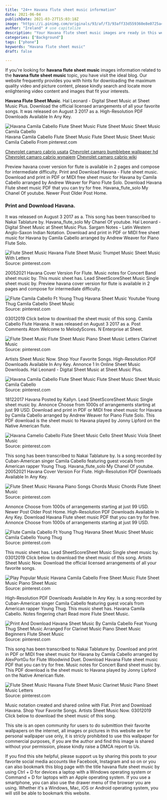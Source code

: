 ```yaml
---
title: "24++ Havana flute sheet music information"
date: 2021-06-04
publishDate: 2021-03-27T15:03:18Z
image: "https://i.pinimg.com/originals/93/af/f3/93aff33d559360e8e0725a4031ec54ca.jpg"
author: "Ireland" # use capitalize
description: "Your Havana flute sheet music images are ready in this website. Havana flute sheet music are a topic that is being searched for and liked by netizens now. You can Get the Havana flute sheet music files here. Get all free photos."
categories: ["Background"]
tags: ["phone"]
keywords: "Havana flute sheet music"
draft: false

---
```


If you're looking for **havana flute sheet music** images information related to the **havana flute sheet music** topic, you have visit the ideal  blog.  Our website frequently  provides you with  hints  for downloading  the maximum  quality video and picture  content, please kindly search and locate more enlightening video content and images  that fit your interests.

**Havana Flute Sheet Music**. Hal Leonard - Digital Sheet Music at Sheet Music Plus. Download the official licensed arrangements of all your favorite songs. It was released on August 3 2017 as a. High-Resolution PDF Downloads Available In Any Key.

![Havana Camila Cabello Flute Sheet Music Flute Sheet Music Sheet Music Camila Cabello](https://i.pinimg.com/originals/7b/ea/9c/7bea9cce410bba11f88230b8bf79b934.jpg "Havana Camila Cabello Flute Sheet Music Flute Sheet Music Sheet Music Camila Cabello")
Havana Camila Cabello Flute Sheet Music Flute Sheet Music Sheet Music Camila Cabello From pinterest.com

[Chevrolet camaro cabrio usata](/chevrolet-camaro-cabrio-usata/)
[Chevrolet camaro bumblebee wallpaper hd](/chevrolet-camaro-bumblebee-wallpaper-hd/)
[Chevrolet camaro cabrio wynajem](/chevrolet-camaro-cabrio-wynajem/)
[Chevrolet camaro cabrio wiki](/chevrolet-camaro-cabrio-wiki/)

Preview havana cover version for flute is available in 2 pages and compose for intermediate difficulty. Print and Download Havana - Flute sheet music. Download and print in PDF or MIDI free sheet music for Havana by Camila Cabello arranged by Andrew Weaver for Piano Flute Solo. Download Havana Flute sheet music PDF that you can try for free. Havana_flute_solo My Chanel Of youtube. Newer Post Older Post Home.

### Print and Download Havana.

It was released on August 3 2017 as a. This song has been transcribed to Nakai Tablature by. Havana_flute_solo My Chanel Of youtube. Hal Leonard - Digital Sheet Music at Sheet Music Plus. Sargam Notes - Latin Western Anglo-Saxon Indian Notation. Download and print in PDF or MIDI free sheet music for Havana by Camila Cabello arranged by Andrew Weaver for Piano Flute Solo.


![Flute Sheet Music Havana Flute Sheet Music Trumpet Music Sheet Music With Letters](https://i.pinimg.com/originals/09/ff/04/09ff04c85f750a4a70f13323bd471998.jpg "Flute Sheet Music Havana Flute Sheet Music Trumpet Music Sheet Music With Letters")
Source: pinterest.com

20052021 Havana Cover Version For Flute. Music notes for Concert Band sheet music by. This music sheet has. Lead SheetScoreSheet Music Single sheet music by. Preview havana cover version for flute is available in 2 pages and compose for intermediate difficulty.

![Flute Camila Cabello Ft Young Thug Havana Sheet Music Youtube Young Thug Camila Cabello Sheet Music](https://i.pinimg.com/564x/9f/96/18/9f96185b3d15a3ab6d5350eece7d5acb.jpg "Flute Camila Cabello Ft Young Thug Havana Sheet Music Youtube Young Thug Camila Cabello Sheet Music")
Source: pinterest.com

03012019 Click below to download the sheet music of this song. Camila Cabello Flute Havana. It was released on August 3 2017 as a. Post Comments Atom Welcome to MelodyScores. N Enterprise at Sheet.

![Flute Sheet Music Flute Sheet Music Piano Sheet Music Letters Clarinet Music](https://i.pinimg.com/564x/c6/d0/29/c6d029f0af1a23c35d4d363a7628204a.jpg "Flute Sheet Music Flute Sheet Music Piano Sheet Music Letters Clarinet Music")
Source: pinterest.com

Artists Sheet Music Now. Shop Your Favorite Songs. High-Resolution PDF Downloads Available In Any Key. Annonce 1 In Online Sheet Music Downloads. Hal Leonard - Digital Sheet Music at Sheet Music Plus.

![Havana Camila Cabello Flute Sheet Music Flute Sheet Music Sheet Music Camila Cabello](https://i.pinimg.com/originals/7b/ea/9c/7bea9cce410bba11f88230b8bf79b934.jpg "Havana Camila Cabello Flute Sheet Music Flute Sheet Music Sheet Music Camila Cabello")
Source: pinterest.com

18122017 Havana Posted by Kallyn. Lead SheetScoreSheet Music Single sheet music by. Annonce Choose from 1000s of arrangements starting at just 99 USD. Download and print in PDF or MIDI free sheet music for Havana by Camila Cabello arranged by Andrew Weaver for Piano Flute Solo. This PDF download is the sheet music to Havana played by Jonny Lipford on the Native American flute.

![Havana Camelio Cabello Flute Sheet Music Cello Sheet Music Viola Sheet Music](https://i.pinimg.com/736x/47/a1/35/47a13524181d6ee94a8c84cde6cd8c9c.jpg "Havana Camelio Cabello Flute Sheet Music Cello Sheet Music Viola Sheet Music")
Source: pinterest.com

This song has been transcribed to Nakai Tablature by. Is a song recorded by Cuban-American singer Camila Cabello featuring guest vocals from American rapper Young Thug. Havana_flute_solo My Chanel Of youtube. 20052021 Havana Cover Version For Flute. High-Resolution PDF Downloads Available In Any Key.

![Flute Sheet Music Havana Piano Songs Chords Music Chords Flute Sheet Music](https://i.pinimg.com/236x/91/12/d8/9112d84d834e2b6643c6c14e2ed442d5.jpg "Flute Sheet Music Havana Piano Songs Chords Music Chords Flute Sheet Music")
Source: pinterest.com

Annonce Choose from 1000s of arrangements starting at just 99 USD. Newer Post Older Post Home. High-Resolution PDF Downloads Available In Any Key. Download Havana Flute sheet music PDF that you can try for free. Annonce Choose from 1000s of arrangements starting at just 99 USD.

![Flute Camila Cabello Ft Young Thug Havana Sheet Music Sheet Music Camila Cabello Young Thug](https://i.pinimg.com/originals/f1/a2/1b/f1a21b1908bbc6252c2e3ea0ae432e12.jpg "Flute Camila Cabello Ft Young Thug Havana Sheet Music Sheet Music Camila Cabello Young Thug")
Source: pinterest.com

This music sheet has. Lead SheetScoreSheet Music Single sheet music by. 03012019 Click below to download the sheet music of this song. Artists Sheet Music Now. Download the official licensed arrangements of all your favorite songs.

![Play Popular Music Havana Camila Cabello Free Sheet Music Flute Sheet Music Piano Sheet Music](https://i.pinimg.com/originals/15/35/85/1535857be050ffb7de99a2158d50f0cc.png "Play Popular Music Havana Camila Cabello Free Sheet Music Flute Sheet Music Piano Sheet Music")
Source: pinterest.com

High-Resolution PDF Downloads Available In Any Key. Is a song recorded by Cuban-American singer Camila Cabello featuring guest vocals from American rapper Young Thug. This music sheet has. Havana Camila Cabello. Notes fingering chart Read more Flute Sheet Music.

![Print And Download Havana Sheet Music By Camila Cabello Feat Young Thug Sheet Music Arranged For Clarinet Music Piano Sheet Music Beginners Flute Sheet Music](https://i.pinimg.com/474x/34/0e/9d/340e9d3039d299afccf1c049d0ecfae6.jpg "Print And Download Havana Sheet Music By Camila Cabello Feat Young Thug Sheet Music Arranged For Clarinet Music Piano Sheet Music Beginners Flute Sheet Music")
Source: pinterest.com

This song has been transcribed to Nakai Tablature by. Download and print in PDF or MIDI free sheet music for Havana by Camila Cabello arranged by AlexPortGu for Flute Woodwind Duet. Download Havana Flute sheet music PDF that you can try for free. Music notes for Concert Band sheet music by. This PDF download is the sheet music to Havana played by Jonny Lipford on the Native American flute.

![Flute Sheet Music Havana Flute Sheet Music Clarinet Music Piano Sheet Music Letters](https://i.pinimg.com/originals/93/af/f3/93aff33d559360e8e0725a4031ec54ca.jpg "Flute Sheet Music Havana Flute Sheet Music Clarinet Music Piano Sheet Music Letters")
Source: pinterest.com

Music notation created and shared online with Flat. Print and Download Havana. Shop Your Favorite Songs. Artists Sheet Music Now. 03012019 Click below to download the sheet music of this song.

This site is an open community for users to do submittion their favorite wallpapers on the internet, all images or pictures in this website are for personal wallpaper use only, it is stricly prohibited to use this wallpaper for commercial purposes, if you are the author and find this image is shared without your permission, please kindly raise a DMCA report to Us.

If you find this site helpful, please support us by sharing this posts to your favorite social media accounts like Facebook, Instagram and so on or you can also bookmark this blog page with the title havana flute sheet music by using Ctrl + D for devices a laptop with a Windows operating system or Command + D for laptops with an Apple operating system. If you use a smartphone, you can also use the drawer menu of the browser you are using. Whether it's a Windows, Mac, iOS or Android operating system, you will still be able to bookmark this website.
